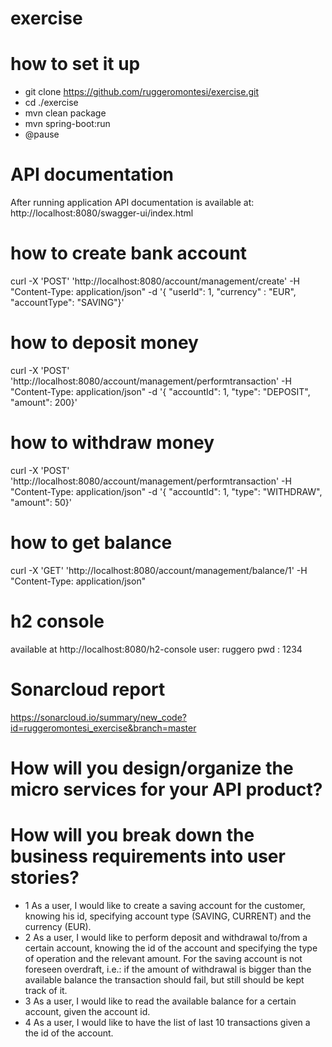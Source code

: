 # exercise
# how to set it up
* git clone https://github.com/ruggeromontesi/exercise.git
* cd ./exercise
* mvn clean package
* mvn spring-boot:run
* @pause

# API documentation
After running application API documentation is available at:
http://localhost:8080/swagger-ui/index.html

# how to create bank account
curl -X 'POST' 'http://localhost:8080/account/management/create' -H "Content-Type: application/json" -d '{ "userId": 1, "currency" : "EUR", "accountType": "SAVING"}'

# how to deposit money
curl -X 'POST' 'http://localhost:8080/account/management/performtransaction' -H "Content-Type: application/json" -d '{ "accountId": 1, "type": "DEPOSIT", "amount": 200}'

# how to withdraw money
curl -X 'POST' 'http://localhost:8080/account/management/performtransaction' -H "Content-Type: application/json" -d '{ "accountId": 1, "type": "WITHDRAW", "amount": 50}'

# how to get balance
curl -X 'GET' 'http://localhost:8080/account/management/balance/1' -H "Content-Type: application/json"

# h2 console
available at http://localhost:8080/h2-console
user: ruggero
pwd : 1234

# Sonarcloud report
https://sonarcloud.io/summary/new_code?id=ruggeromontesi_exercise&branch=master

# How will you design/organize the micro services for your API product?

# How will you break down the business requirements into user stories?
* 1 As a user, I would like to create a saving account for the customer, knowing his id, specifying account type (SAVING, CURRENT) and the currency (EUR).
* 2 As a user, I would like to perform deposit and withdrawal to/from a certain account, knowing the id of the account and  specifying the type of operation and the relevant amount. For the saving account 
   is not foreseen overdraft, i.e.: if the amount of withdrawal is bigger than the available  balance the transaction should fail, but still should be kept track of it.
* 3 As a user, I would like to read the available balance for a certain account, given the account id.
* 4 As a user, I would like to have the list of last 10 transactions given a the id of the account.
